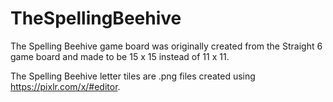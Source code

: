 # TheSpellingBeehive

The Spelling Beehive game board was originally created from the Straight 6 game board
and made to be 15 x 15 instead of 11 x 11.

The Spelling Beehive letter tiles are .png files created using https://pixlr.com/x/#editor.
 
